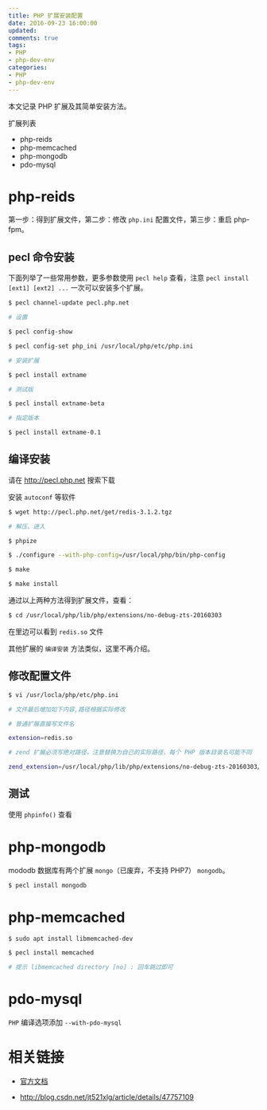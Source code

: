 ```yaml
---
title: PHP 扩展安装配置
date: 2016-09-23 16:00:00
updated:
comments: true
tags:
- PHP
- php-dev-env
categories:
- PHP
- php-dev-env
---
```


本文记录 PHP 扩展及其简单安装方法。

<!--more-->

扩展列表

* php-reids
* php-memcached
* php-mongodb
* pdo-mysql

# php-reids

第一步：得到扩展文件，第二步：修改 `php.ini` 配置文件，第三步：重启 php-fpm。

## pecl 命令安装

下面列举了一些常用参数，更多参数使用 `pecl help` 查看，注意 `pecl install [ext1] [ext2] ...` 一次可以安装多个扩展。

```bash
$ pecl channel-update pecl.php.net

# 设置

$ pecl config-show

$ pecl config-set php_ini /usr/local/php/etc/php.ini

# 安装扩展

$ pecl install extname

# 测试版

$ pecl install extname-beta

# 指定版本

$ pecl install extname-0.1
```

## 编译安装

请在 http://pecl.php.net 搜索下载  

安装 `autoconf` 等软件

```bash
$ wget http://pecl.php.net/get/redis-3.1.2.tgz

# 解压、进入

$ phpize

$ ./configure --with-php-config=/usr/local/php/bin/php-config

$ make

$ make install
```

通过以上两种方法得到扩展文件，查看：

```bash
$ cd /usr/local/php/lib/php/extensions/no-debug-zts-20160303
```

在里边可以看到 `redis.so` 文件

其他扩展的 `编译安装` 方法类似，这里不再介绍。

## 修改配置文件

```bash
$ vi /usr/locla/php/etc/php.ini

# 文件最后增加如下内容,路径根据实际修改

# 普通扩展直接写文件名

extension=redis.so

# zend 扩展必须写绝对路径，注意替换为自己的实际路径，每个 PHP 版本目录名可能不同

zend_extension=/usr/local/php/lib/php/extensions/no-debug-zts-20160303/xdebug.so
```

## 测试

使用 `phpinfo()` 查看

# php-mongodb

mododb 数据库有两个扩展 `mongo`（已废弃，不支持 PHP7） `mongodb`。

```bash
$ pecl install mongodb
```

# php-memcached

```bash
$ sudo apt install libmemcached-dev

$ pecl install memcached

# 提示 libmemcached directory [no] : 回车跳过即可
```

# pdo-mysql

`PHP` 编译选项添加 `--with-pdo-mysql`

# 相关链接

* [官方文档](http://php.net/manual/zh/install.pecl.php)

* http://blog.csdn.net/jt521xlg/article/details/47757109
